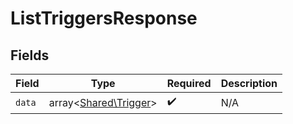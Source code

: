 # ListTriggersResponse


## Fields

| Field                                                   | Type                                                    | Required                                                | Description                                             |
| ------------------------------------------------------- | ------------------------------------------------------- | ------------------------------------------------------- | ------------------------------------------------------- |
| `data`                                                  | array<[Shared\Trigger](../../Models/Shared/Trigger.md)> | :heavy_check_mark:                                      | N/A                                                     |